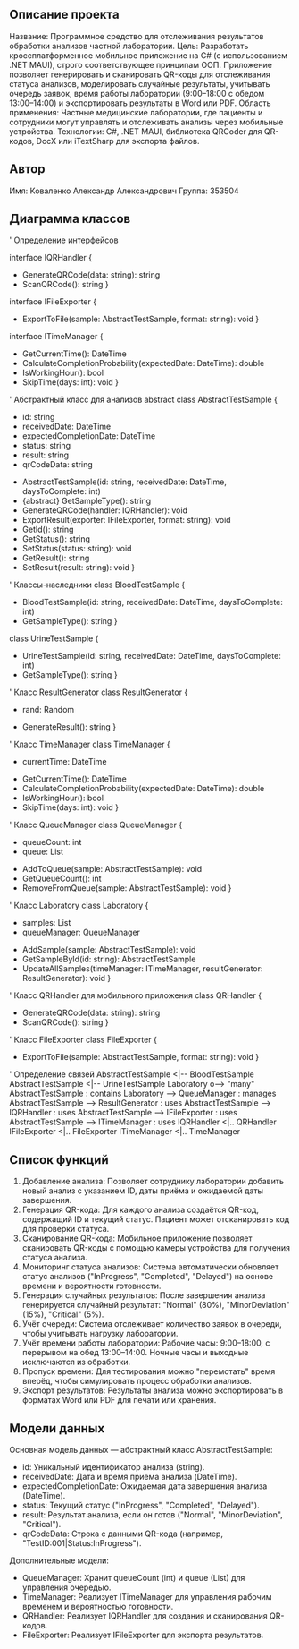 ## Описание проекта
Название: Программное средство для отслеживания результатов обработки анализов частной лаборатории. 
Цель: Разработать кроссплатформенное мобильное приложение на C# (с использованием .NET MAUI), строго соответствующее принципам ООП. Приложение позволяет генерировать и сканировать QR-коды для отслеживания статуса анализов, моделировать случайные результаты, учитывать очередь заявок, время работы лаборатории (9:00–18:00 с обедом 13:00–14:00) и экспортировать результаты в Word или PDF. 
Область применения: Частные медицинские лаборатории, где пациенты и сотрудники могут управлять и отслеживать анализы через мобильные устройства. 
Технологии: C#, .NET MAUI, библиотека QRCoder для QR-кодов, DocX или iTextSharp для экспорта файлов.

## Автор
Имя: Коваленко Александр Александрович 
Группа: 353504

## Диаграмма классов

' Определение интерфейсов

interface IQRHandler {
  + GenerateQRCode(data: string): string
  + ScanQRCode(): string
}

interface IFileExporter {
  + ExportToFile(sample: AbstractTestSample, format: string): void
}

interface ITimeManager {
  + GetCurrentTime(): DateTime
  + CalculateCompletionProbability(expectedDate: DateTime): double
  + IsWorkingHour(): bool
  + SkipTime(days: int): void
}

' Абстрактный класс для анализов
abstract class AbstractTestSample {
  - id: string
  - receivedDate: DateTime
  - expectedCompletionDate: DateTime
  - status: string
  - result: string
  - qrCodeData: string
  + AbstractTestSample(id: string, receivedDate: DateTime, daysToComplete: int)
  + {abstract} GetSampleType(): string
  + GenerateQRCode(handler: IQRHandler): void
  + ExportResult(exporter: IFileExporter, format: string): void
  + GetId(): string
  + GetStatus(): string
  + SetStatus(status: string): void
  + GetResult(): string
  + SetResult(result: string): void
}

' Классы-наследники
class BloodTestSample {
  + BloodTestSample(id: string, receivedDate: DateTime, daysToComplete: int)
  + GetSampleType(): string
}

class UrineTestSample {
  + UrineTestSample(id: string, receivedDate: DateTime, daysToComplete: int)
  + GetSampleType(): string
}

' Класс ResultGenerator
class ResultGenerator {
  - rand: Random
  + GenerateResult(): string
}

' Класс TimeManager
class TimeManager {
  - currentTime: DateTime
  + GetCurrentTime(): DateTime
  + CalculateCompletionProbability(expectedDate: DateTime): double
  + IsWorkingHour(): bool
  + SkipTime(days: int): void
}

' Класс QueueManager
class QueueManager {
  - queueCount: int
  - queue: List<AbstractTestSample>
  + AddToQueue(sample: AbstractTestSample): void
  + GetQueueCount(): int
  + RemoveFromQueue(sample: AbstractTestSample): void
}

' Класс Laboratory
class Laboratory {
  - samples: List<AbstractTestSample>
  - queueManager: QueueManager
  + AddSample(sample: AbstractTestSample): void
  + GetSampleById(id: string): AbstractTestSample
  + UpdateAllSamples(timeManager: ITimeManager, resultGenerator: ResultGenerator): void
}

' Класс QRHandler для мобильного приложения
class QRHandler {
  + GenerateQRCode(data: string): string
  + ScanQRCode(): string
}

' Класс FileExporter
class FileExporter {
  + ExportToFile(sample: AbstractTestSample, format: string): void
}

' Определение связей
AbstractTestSample <|-- BloodTestSample
AbstractTestSample <|-- UrineTestSample
Laboratory o--> "many" AbstractTestSample : contains
Laboratory --> QueueManager : manages
AbstractTestSample --> ResultGenerator : uses
AbstractTestSample --> IQRHandler : uses
AbstractTestSample --> IFileExporter : uses
AbstractTestSample --> ITimeManager : uses
IQRHandler <|.. QRHandler
IFileExporter <|.. FileExporter
ITimeManager <|.. TimeManager

## Список функций
1. Добавление анализа: 
Позволяет сотруднику лаборатории добавить новый анализ с указанием ID, даты приёма и ожидаемой даты завершения. 
2. Генерация QR-кода: 
Для каждого анализа создаётся QR-код, содержащий ID и текущий статус. Пациент может отсканировать код для проверки статуса. 
3. Сканирование QR-кода: 
Мобильное приложение позволяет сканировать QR-коды с помощью камеры устройства для получения статуса анализа. 
4. Мониторинг статуса анализов: 
Система автоматически обновляет статус анализов ("InProgress", "Completed", "Delayed") на основе времени и вероятности готовности. 
5. Генерация случайных результатов: 
После завершения анализа генерируется случайный результат: "Normal" (80%), "MinorDeviation" (15%), "Critical" (5%). 
6. Учёт очереди: 
Система отслеживает количество заявок в очереди, чтобы учитывать нагрузку лаборатории. 
7. Учёт времени работы лаборатории: 
Рабочие часы: 9:00–18:00, с перерывом на обед 13:00–14:00. Ночные часы и выходные исключаются из обработки. 
8. Пропуск времени: 
Для тестирования можно "перемотать" время вперёд, чтобы симулировать процесс обработки анализов. 
9. Экспорт результатов: 
Результаты анализа можно экспортировать в форматах Word или PDF для печати или хранения.

## Модели данных
Основная модель данных — абстрактный класс AbstractTestSample: 
- id: Уникальный идентификатор анализа (string). 
- receivedDate: Дата и время приёма анализа (DateTime). 
- expectedCompletionDate: Ожидаемая дата завершения анализа (DateTime). 
- status: Текущий статус ("InProgress", "Completed", "Delayed"). 
- result: Результат анализа, если он готов ("Normal", "MinorDeviation", "Critical"). 
- qrCodeData: Строка с данными QR-кода (например, "TestID:001|Status:InProgress"). 

Дополнительные модели: 
- QueueManager: Хранит queueCount (int) и queue (List<AbstractTestSample>) для управления очередью. 
- TimeManager: Реализует ITimeManager для управления рабочим временем и вероятностью готовности. 
- QRHandler: Реализует IQRHandler для создания и сканирования QR-кодов. 
- FileExporter: Реализует IFileExporter для экспорта результатов. 

